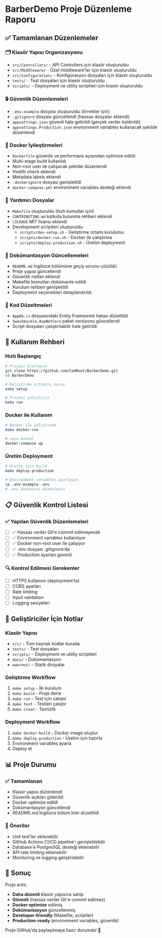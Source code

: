 # BarberDemo Proje Düzenleme Raporu

## ✅ Tamamlanan Düzenlemeler

### 🗂️ Klasör Yapısı Organizasyonu
- `src/Controllers/` - API Controllers için klasör oluşturuldu
- `src/Middleware/` - Özel middleware'ler için klasör oluşturuldu
- `src/Configuration/` - Konfigürasyon dosyaları için klasör oluşturuldu
- `tests/` - Test dosyaları için klasör oluşturuldu
- `scripts/` - Deployment ve utility scriptleri için klasör oluşturuldu

### 🔒 Güvenlik Düzenlemeleri
- `.env.example` dosyası oluşturuldu (örnekler için)
- `.gitignore` dosyası güncellendi (hassas dosyalar eklendi)
- `appsettings.json` güvenli hale getirildi (gerçek veriler kaldırıldı)
- `appsettings.Production.json` environment variables kullanacak şekilde düzenlendi

### 🐳 Docker İyileştirmeleri
- `Dockerfile` güvenlik ve performans açısından optimize edildi
- Multi-stage build kullanıldı
- Non-root user ile çalışacak şekilde düzenlendi
- Health check eklendi
- Metadata labels eklendi
- `.dockerignore` dosyası genişletildi
- `docker-compose.yml` environment variables desteği eklendi

### 📜 Yardımcı Dosyalar
- `Makefile` oluşturuldu (hızlı komutlar için)
- `CONTRIBUTING.md` katkıda bulunma rehberi eklendi
- `LICENSE` MIT lisansı eklendi
- Development scriptleri oluşturuldu:
  - `scripts/dev-setup.sh` - Geliştirme ortamı kurulumu
  - `scripts/docker-run.sh` - Docker ile çalıştırma
  - `scripts/deploy-production.sh` - Üretim deployment

### 📖 Dokümantasyon Güncellemeleri
- `README.md` İngilizce bölümüne geçiş sorunu çözüldü
- Proje yapısı güncellendi
- Güvenlik notları eklendi
- Makefile komutları dokümante edildi
- Kurulum rehberi genişletildi
- Deployment seçenekleri detaylandırıldı

### 🔧 Kod Düzeltmeleri
- `AppDb.cs` dosyasındaki Entity Framework hatası düzeltildi
- `Swashbuckle.AspNetCore` paket versiyonu güncellendi
- Script dosyaları çalıştırılabilir hale getirildi

## 🚀 Kullanım Rehberi

### Hızlı Başlangıç
```bash
# Projeyi klonlayın
git clone https://github.com/CemRoot/BarberDemo.git
cd BarberDemo

# Geliştirme ortamını kurun
make setup

# Projeyi çalıştırın
make run
```

### Docker ile Kullanım
```bash
# Docker ile çalıştırma
make docker-run

# veya manuel
docker-compose up
```

### Üretim Deployment
```bash
# Üretim için build
make deploy-production

# Environment variables ayarlayın
cp .env.example .env
# .env dosyasını düzenleyin
```

## 📋 Güvenlik Kontrol Listesi

### ✅ Yapılan Güvenlik Düzenlemeleri
- [ ] ✅ Hassas veriler Git'e commit edilmeyecek
- [ ] ✅ Environment variables kullanılıyor
- [ ] ✅ Docker non-root user ile çalışıyor
- [ ] ✅ .env dosyası .gitignore'da
- [ ] ✅ Production ayarları güvenli

### 🔍 Kontrol Edilmesi Gerekenler
- [ ] HTTPS kullanımı (deployment'ta)
- [ ] CORS ayarları
- [ ] Rate limiting
- [ ] Input validation
- [ ] Logging seviyeleri

## 🎯 Geliştiriciler İçin Notlar

### Klasör Yapısı
- `src/` - Tüm kaynak kodlar burada
- `tests/` - Test dosyaları
- `scripts/` - Deployment ve utility scriptleri
- `docs/` - Dokümantasyon
- `wwwroot/` - Statik dosyalar

### Geliştirme Workflow
1. `make setup` - İlk kurulum
2. `make build` - Proje derle
3. `make run` - Test için çalıştır
4. `make test` - Testleri çalıştır
5. `make clean` - Temizlik

### Deployment Workflow
1. `make docker-build` - Docker image oluştur
2. `make deploy-production` - Üretim için hazırla
3. Environment variables ayarla
4. Deploy et

## 📊 Proje Durumu

### ✅ Tamamlanan
- Klasör yapısı düzenlendi
- Güvenlik açıkları giderildi
- Docker optimize edildi
- Dokümantasyon güncellendi
- README.md İngilizce bölüm linki düzeltildi

### 🔄 Öneriler
- Unit test'ler eklenebilir
- GitHub Actions CI/CD pipeline'ı genişletilebilir
- Database'e PostgreSQL desteği eklenebilir
- API rate limiting eklenebilir
- Monitoring ve logging geliştirilebilir

## 🎉 Sonuç

Proje artık:
- **Daha düzenli** klasör yapısına sahip
- **Güvenli** (hassas veriler Git'e commit edilmez)
- **Docker optimize** edilmiş
- **Dokümantasyon** güncellenmiş
- **Developer-friendly** (Makefile, scriptler)
- **Production-ready** (environment variables, güvenlik)

Proje GitHub'da paylaşılmaya hazır durumda! 🚀
